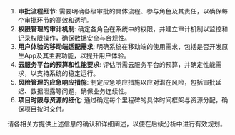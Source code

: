 1. **审批流程细节**: 需要明确各级审批的具体流程、参与角色及其责任，以确保每个审批环节的高效和透明。
2. **权限管理的审计机制**: 确定各角色在系统中的权限，并建立审计机制以监控和记录权限操作，确保数据安全与合规性。
3. **用户体验的移动端适配需求**: 明确系统在移动端的使用需求，包括是否开发原生App及其主要功能，以提升用户体验。
4. **云服务平台的预算和性能要求**: 评估所需云服务平台的预算，并确定性能需求，以支持系统的稳定运行。
5. **风险管理的应急响应措施**: 制定应急响应措施以应对潜在风险，包括审批延迟、数据泄露等问题，确保业务连续性。
6. **项目时限与资源的细化**: 通过确定每个里程碑的具体时间框架与资源分配，确保项目按时交付。

请各相关方提供上述信息的确认和详细阐述，以便在后续分析中进行有效规划。
